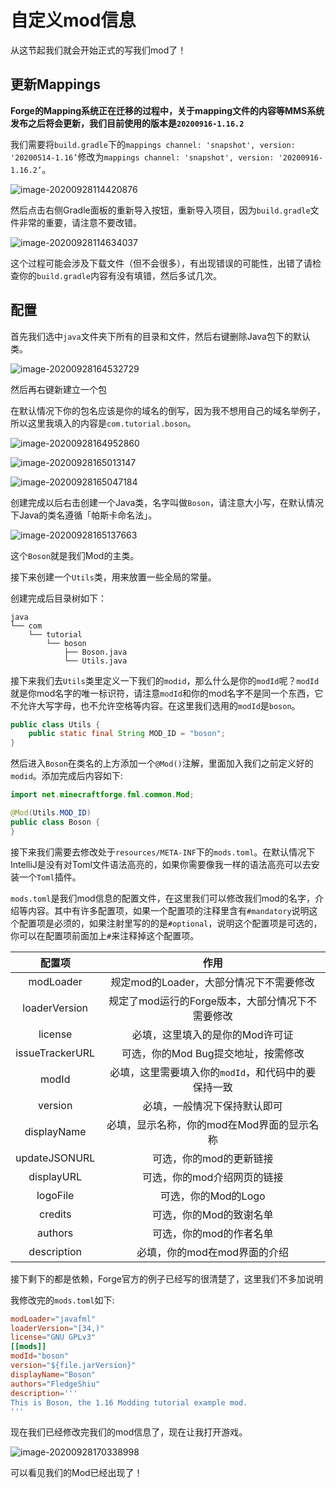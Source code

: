 # 自定义mod信息

从这节起我们就会开始正式的写我们mod了！

## 更新Mappings

**Forge的Mapping系统正在迁移的过程中，关于mapping文件的内容等MMS系统发布之后将会更新，我们目前使用的版本是`20200916-1.16.2`**

我们需要将`build.gradle`下的`mappings channel: 'snapshot', version: '20200514-1.16’`修改为`mappings channel: 'snapshot', version: '20200916-1.16.2’`。

![image-20200928114420876](modinfo.assets/image-20200928114420876.png)

然后点击右侧Gradle面板的重新导入按钮，重新导入项目，因为`build.gradle`文件非常的重要，请注意不要改错。

![image-20200928114634037](modinfo.assets/image-20200928114634037.png)

这个过程可能会涉及下载文件（但不会很多），有出现错误的可能性，出错了请检查你的`build.gradle`内容有没有填错，然后多试几次。

## 配置

首先我们选中`java`文件夹下所有的目录和文件，然后右键删除Java包下的默认类。

![image-20200928164532729](modinfo.assets/image-20200928164532729.png)

然后再右键新建立一个包

在默认情况下你的包名应该是你的域名的倒写，因为我不想用自己的域名举例子，所以这里我填入的内容是`com.tutorial.boson`。

![image-20200928164952860](modinfo.assets/image-20200928164952860.png)

![image-20200928165013147](modinfo.assets/image-20200928165013147.png)

![image-20200928165047184](modinfo.assets/image-20200928165047184.png)

创建完成以后右击创建一个Java类，名字叫做`Boson`，请注意大小写，在默认情况下Java的类名遵循「帕斯卡命名法」。

![image-20200928165137663](modinfo.assets/image-20200928165137663.png)

这个`Boson`就是我们Mod的主类。

接下来创建一个`Utils`类，用来放置一些全局的常量。

创建完成后目录树如下：

```
java
└── com
    └── tutorial
        └── boson
            ├── Boson.java
            └── Utils.java
```

接下来我们去`Utils`类里定义一下我们的`modid`，那么什么是你的`modId`呢？`modId`就是你mod名字的唯一标识符，请注意`modId`和你的mod名字不是同一个东西，它不允许大写字母，也不允许空格等内容。在这里我们选用的`modId`是`boson`。

```java
public class Utils {
    public static final String MOD_ID = "boson";
}
```

然后进入`Boson`在类名的上方添加一个`@Mod()`注解，里面加入我们之前定义好的`modid`。添加完成后内容如下:

```java
import net.minecraftforge.fml.common.Mod;

@Mod(Utils.MOD_ID)
public class Boson {
}
```

接下来我们需要去修改处于`resources/META-INF`下的`mods.toml`。在默认情况下IntelliJ是没有对Toml文件语法高亮的，如果你需要像我一样的语法高亮可以去安装一个`Toml`插件。

`mods.toml`是我们mod信息的配置文件，在这里我们可以修改我们mod的名字，介绍等内容。其中有许多配置项，如果一个配置项的注释里含有`#mandatory`说明这个配置项是必须的，如果注射里写的的是`#optional`，说明这个配置项是可选的，你可以在配置项前面加上`#`来注释掉这个配置项。

|     配置项      |                        作用                         |
| :-------------: | :-------------------------------------------------: |
|    modLoader    |       规定mod的Loader，大部分情况下不需要修改       |
|  loaderVersion  |  规定了mod运行的Forge版本，大部分情况下不需要修改   |
|     license     |           必填，这里填入的是你的Mod许可证           |
| issueTrackerURL |         可选，你的Mod Bug提交地址，按需修改         |
|      modId      | 必填，这里需要填入你的`modId`，和代码中的要保持一致 |
|     version     |            必填，一般情况下保持默认即可             |
|   displayName   |     必填，显示名称，你的mod在Mod界面的显示名称      |
|  updateJSONURL  |               可选，你的mod的更新链接               |
|   displayURL    |             可选，你的mod介绍网页的链接             |
|    logoFile     |                 可选，你的Mod的Logo                 |
|     credits     |               可选，你的Mod的致谢名单               |
|     authors     |               可选，你的mod的作者名单               |
|   description   |            必填，你的mod在mod界面的介绍             |

接下剩下的都是依赖，Forge官方的例子已经写的很清楚了，这里我们不多加说明

我修改完的`mods.toml`如下:

```toml
modLoader="javafml" 
loaderVersion="[34,)" 
license="GNU GPLv3"
[[mods]]
modId="boson" 
version="${file.jarVersion}" 
displayName="Boson"
authors="FledgeShiu" 
description='''
This is Boson, the 1.16 Modding tutorial example mod.
'''
```

现在我们已经修改完我们的mod信息了，现在让我打开游戏。

![image-20200928170338998](modinfo.assets/image-20200928170338998.png)

可以看见我们的Mod已经出现了！


